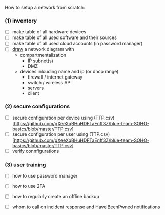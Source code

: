 How to setup a network from scratch:

### (1) inventory
- [ ] make table of all hardware devices
- [ ] make table of all used software and their sources
- [ ] make table of all used cloud accounts (in password manager)
- [ ] [draw](https://www.draw.io/) a network diagram with
  - compartmentalization
    - IP subnet(s)
    - DMZ
  - devices inlcuding name and ip (or dhcp range)
    - firewall / internet gateway
    - switch / wireless AP
    - servers
    - client
    
### (2) secure configurations
- [ ] secure configuration per device using (TTP.csv)[https://github.com/gXeeXqBHuHDFTaEnff3Z/blue-team-SOHO-basics/blob/master/TTP.csv]
- [ ] secure configuration per user using (TTP.csv)[https://github.com/gXeeXqBHuHDFTaEnff3Z/blue-team-SOHO-basics/blob/master/TTP.csv]
- [ ] verify connfigurations

### (3) user training
- [ ] how to use password manager
- [ ] how to use 2FA
- [ ] how to regularly create an offline backup
- [ ] whom to call on incident response and HaveIBeenPwned notifications

    
  
